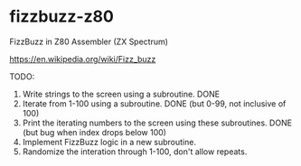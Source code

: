 # fizzbuzz-z80

FizzBuzz in Z80 Assembler (ZX Spectrum)

https://en.wikipedia.org/wiki/Fizz_buzz

TODO:

1. Write strings to the screen using a subroutine. DONE
2. Iterate from 1-100 using a subroutine. DONE (but 0-99, not inclusive of 100)
3. Print the iterating numbers to the screen using these subroutines. DONE (but bug when index drops below 100)
4. Implement FizzBuzz logic in a new subroutine.
5. Randomize the interation through 1-100, don't allow repeats.